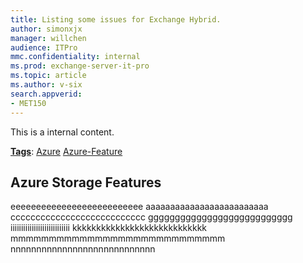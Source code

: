 ```yaml
---
title: Listing some issues for Exchange Hybrid.
author: simonxjx
manager: willchen
audience: ITPro
mmc.confidentiality: internal
ms.prod: exchange-server-it-pro
ms.topic: article
ms.author: v-six
search.appverid:
- MET150
---
```



This is a internal content.

[**Tags**](/Tags): [Azure](/Tags/Azure)  [Azure-Feature](/Tags/Azure%2DFeature) 

## Azure Storage Features

eeeeeeeeeeeeeeeeeeeeeeeeee
aaaaaaaaaaaaaaaaaaaaaaaaa
ccccccccccccccccccccccccccc
ggggggggggggggggggggggggggg
iiiiiiiiiiiiiiiiiiiiiiiiiiii
kkkkkkkkkkkkkkkkkkkkkkkkkkkk
mmmmmmmmmmmmmmmmmmmmmmmmmmmm
nnnnnnnnnnnnnnnnnnnnnnnnnnnn
